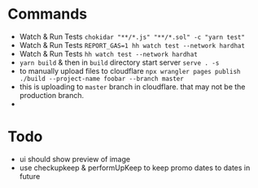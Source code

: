 # Commands

- Watch & Run Tests `chokidar "**/*.js" "**/*.sol" -c "yarn test"`
- Watch & Run Tests `REPORT_GAS=1 hh watch test --network hardhat`
- Watch & Run Tests `hh watch test --network hardhat`
- `yarn build` & then in `build` directory start server `serve . -s`
- to manually upload files to cloudflare `npx wrangler pages publish ./build --project-name foobar --branch master`
- this is uploading to `master` branch in cloudflare. that may not be the production branch.
- 
# Todo

- ui should show preview of image
- use checkupkeep & performUpKeep to keep promo dates to dates in future